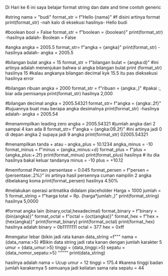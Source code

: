 Di Hari ke 6 ini saya belajar format string dan date and time
contoh generic

#string
nama = "budi"
format_str = f"Hello {nama}" #f disini artinya format
print(format_str)
-nah kalo di eksekusi hasilnya-
Hello budi

#boolean
bool = False
format_str = f"boolean = {boolean}"
print(format_str)
-hasilnya adalah-
Boolean = False

#angka
angka = 2005.5
format_str= f"angka = {angka}"
print(format_str)
-hasilnya adalah-
angka = 2005.5

#bilangan bulat
angka = 15
format_str = f"bilangan bulat = {angka:d}" #ini artinya adalah menenjukan bahwa si angka bilangan bulat
print (format_str)
hasilnya 
15 #kalau angkanya bilangan decimal kyk 15.5 itu pas dieksekusi hasilnya error

#bilangan ribuan
angka = 2000
format_str = f"ribuan = {angka:,}" #pakai :, biar ada pemisanya
print(format_str)
hasilnya
2,000 

#bilangan decimal
angka = 2005.54321
format_str= f"angka = {angka:.2f}" #tujuannya buat mau berapa angka desimalnya
print(format_str)
-hasilnya adalah-
angka = 2005.54

#menammpilkan leading zero
angka = 2005.54321  #jumlah angka dari 2 sampai 4 kan ada 8
format_str= f"angka = {angka:09.2f}" #ini artinya jadi 0 di depan angka 2 supaya jadi 9 angka
print(format_str)
02005.54321

#menampilkan tanda + atau -
angka_plus = 10.1234
angka_minus = -10
format_minus = f"minus =  {angka_minus:+d}
format_plus = f"plus = {angka_plus:+.2f} 
print(format_minus)
print(format_plus)
hasilnya # itu dia hasilnya bakal keluar tandanya
minus = -10
plus = +10.12

#memformat Persen
persentase = 0.045
format_persen = f"persen = {persentase:.2%}" ini artinya hasil persennya cuman nampilin 2  angka dibelakang koma
print(format_persen)
hasilnya
4.50%

#melakukan operasi aritmatika didalam placeholder
Harga = 1000
jumlah = 5
format_string = f"harga total = Rp. {harga*jumlah:,}"
print(format_string)
hasilnya
5,0000

#format angka lain (binary,octal,hexadecimal)
format_binary = f"binary = {bin(angka)}"
format_octal = f"octal = {oct(angka)}"
format_hex = f"hex = {hex(angka)}"
print(format_binary)
print(format_octal)
print(format_hex)
hasilnya adalah
binary = 0b11111111
octal = 377
hex = 0xff

#mengatur lebar (bikin jadi rata kanan
data_string =f"""
nama   = {data_nama:>5} #Bikin data string jadi rata kanan dengan jumlah karakter 5
umur   = {data_umur:>5}
tinggi = {data_tinggi:>5}
sepatu = {data_nomor_sepatu:>5}
"""""
print(data_string)

hasilnya adalah
nama   =  Ucup
umur   =    12
tinggi = 175.4 #karena tinggi badan jumlah karakernya 5 semuanya jadi keliatan sama rata
sepatu =    44

